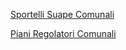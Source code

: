 
[Sportelli Suape Comunali]({{site.baseurl}}/schede/sportellisuape/)


[Piani Regolatori Comunali]({{site.baseurl}}/schede/piani_regolatori/)

